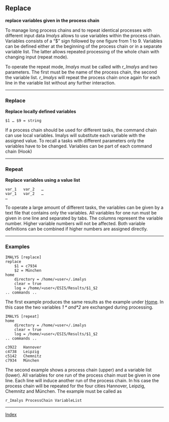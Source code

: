 ## Replace	

**replace variables given in the process chain**

To manage long process chains and to repeat identical processes with different input data *Imalys* allows to use variables within the process chain. Variables consists of a “$” sign followed by one figure from 1 to 9. Variables can be defined either at the beginning of the process chain or in a separate variable list. The latter allows repeated processing of the whole chain with changing input (repeat mode).

To operate the repeat mode, *Imalys* must be called with *r_Imalys* and two parameters. The first must be the name of the process chain, the second the variable list. *r_Imalys* will repeat the process chain once again for each line in the variable list without any further interaction.

------

### Replace

**Replace locally defined variables**

`$1 … $9 = string`

If a process chain should be used for different tasks, the command chain can use local variables. Imalys will substitute each variable with the assigned value. To recall a tasks with different parameters only the variables have to be changed. Variables can be part of each command chain (Hook)

------

### Repeat

**Replace variables using a value list**

```
var_1	var_2	…
var_1	var_2	…
…
```

To operate a large amount of different tasks, the variables can be given by a text file that contains only the variables. All variables for one run must be given in one line and separated by tabs. The columns represent the variable number. Higher variable numbers will not be affected. Both variable definitions can be combined if higher numbers are assigned directly.

------

### Examples

```
IMALYS [replace]
replace
	$1 = c7934
	$2 = München
home
	directory = /home/»user«/.imalys
	clear = true
	log = /home/»user«/ESIS/Results/$1_$2
.. commands ..
```

The first example produces the same results as the example under [Home](1_Home.md). In this case the two variables *$1* and *$2* are exchanged during processing.

```
IMALYS [repeat]
home
	directory = /home/»user«/.imalys
	clear = true
	log = /home/»user«/ESIS/Results/$1_$2
.. commands ..
```

```
c3922	Hannover
c4738	Leipzig
c5142	Chemnitz
c7934	München
```

The second example shows a process chain (upper) and a variable list (lower). All variables for one run of the process chain must be given in one line. Each line will induce another run of the process chain. In his case the process chain will be repeated for the four cities Hannover, Leipzig, Chemnitz and München. The example must be called as

`r_Imalys ProcessChain VariableList`

-----

[Index](0_Index.md)